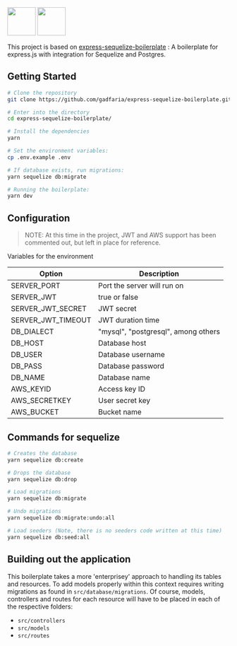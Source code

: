 <div style="display: inline">
  <img src="https://upload.wikimedia.org/wikipedia/commons/thumb/d/d9/Node.js_logo.svg/220px-Node.js_logo.svg.png" width="auto" height="64px">
  <img src="https://expressjs.com/images/express-facebook-share.png" width="auto" height="64px">
</div>


This project is based on [express-sequelize-boilerplate](https://github.com/gadfaria/express-sequelize-boilerplate) : A boilerplate for express.js with integration for Sequelize and Postgres.

## Getting Started 

```bash
# Clone the repository
git clone https://github.com/gadfaria/express-sequelize-boilerplate.git

# Enter into the directory
cd express-sequelize-boilerplate/

# Install the dependencies
yarn

# Set the environment variables:
cp .env.example .env

# If database exists, run migrations:
yarn sequelize db:migrate 

# Running the boilerplate:
yarn dev
```

## Configuration

> NOTE: At this time in the project, JWT and AWS support has been commented out, but left in place for reference.

Variables for the environment

| Option | Description |
| ------ | ------ |
| SERVER_PORT | Port the server will run on |
| SERVER_JWT | true or false |
| SERVER_JWT_SECRET | JWT secret |
| SERVER_JWT_TIMEOUT | JWT duration time |
| DB_DIALECT | "mysql", "postgresql", among others |
| DB_HOST | Database host |
| DB_USER | Database username |
| DB_PASS | Database password |
| DB_NAME | Database name |
| AWS_KEYID | Access key ID |
| AWS_SECRETKEY | User secret key |
| AWS_BUCKET | Bucket name |


## Commands for sequelize 
```bash
# Creates the database
yarn sequelize db:create 

# Drops the database
yarn sequelize db:drop 

# Load migrations
yarn sequelize db:migrate 

# Undo migrations
yarn sequelize db:migrate:undo:all 

# Load seeders (Note, there is no seeders code written at this time)
yarn sequelize db:seed:all
```

## Building out the application

This boilerplate takes a more 'enterprisey' approach to handling its tables and resources. To add models properly within this context requires writing migrations as found in `src/database/migrations`. Of course, models, controllers and routes for each resource will have to be placed in each of the respective folders: 

- `src/controllers`
- `src/models`
- `src/routes`

